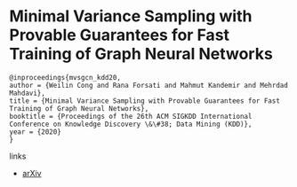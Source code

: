 # Minimal Variance Sampling with Provable Guarantees for Fast Training of Graph Neural Networks

```
@inproceedings{mvsgcn_kdd20,
author = {Weilin Cong and Rana Forsati and Mahmut Kandemir and Mehrdad Mahdavi},
title = {Minimal Variance Sampling with Provable Guarantees for Fast Training of Graph Neural Networks},
booktitle = {Proceedings of the 26th ACM SIGKDD International Conference on Knowledge Discovery \&\#38; Data Mining (KDD)},
year = {2020}
}
```

links
- [arXiv](https://arxiv.org/abs/2006.13866)
